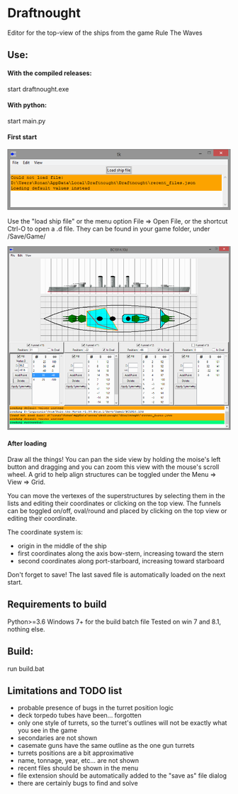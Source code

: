 # Draftnought
Editor for the top-view of the ships from the game Rule The Waves

## Use:
#### With the compiled releases:
start draftnought.exe

#### With python:
start main.py

#### First start
  ![first start](start.png)

  Use the "load ship file" or the menu option File => Open File, or the shortcut Ctrl-O to open a .<xy>d file.
  They can be found in your game folder, under /Save/Game<x>/
  
  ![after first load](screenshot.png)
  
#### After loading
  
  Draw all the things! You can pan the side view by holding the moise's left button and dragging and you can zoom this view with the mouse's scroll wheel. A grid to help align structures can be toggled under the Menu => View => Grid.
  
  You can move the vertexes of the superstructures by selecting them in the lists and editing their coordinates or clicking on the top view.
  The funnels can be toggled on/off, oval/round and placed by clicking on the top view or editing their coordinate.
  
  The coordinate system is:
  - origin in the middle of the ship
  - first coordinates along the axis bow-stern, increasing toward the stern
  - second coordinates along port-starboard, increasing toward starboard
  
  Don't forget to save! The last saved file is automatically loaded on the next start.

## Requirements to build
  Python>=3.6
  Windows 7+ for the build batch file
  Tested on win 7 and 8.1, nothing else.

## Build:
run build.bat

## Limitations and TODO list
- probable presence of bugs in the turret position logic
- deck torpedo tubes have been... forgotten
- only one style of turrets, so the turret's outlines will not be exactly what you see in the game
- secondaries are not shown
- casemate guns have the same outline as the one gun turrets
- turrets positions are a bit approximative
- name, tonnage, year, etc... are not shown
- recent files should be shown in the menu
- file extension should be automatically added to the "save as" file dialog
- there are certainly bugs to find and solve
